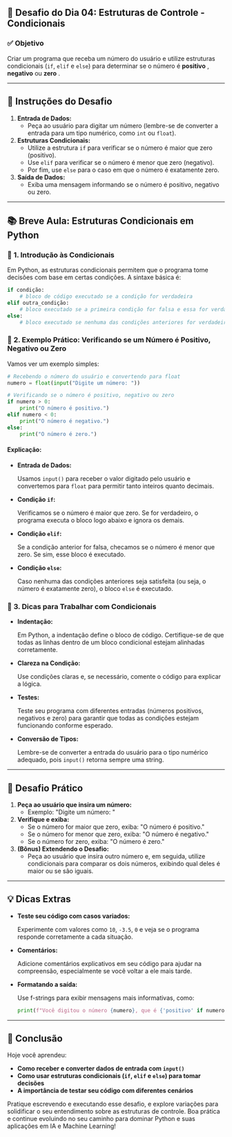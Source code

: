 ## **📌 Desafio do Dia 04: Estruturas de Controle - Condicionais**

### **✅ Objetivo**

Criar um programa que receba um número do usuário e utilize estruturas condicionais (`if`, `elif` e `else`) para determinar se o número é  **positivo** , **negativo** ou  **zero** .

---

## **🚀 Instruções do Desafio**

1. **Entrada de Dados:**
   * Peça ao usuário para digitar um número (lembre-se de converter a entrada para um tipo numérico, como `int` ou `float`).
2. **Estruturas Condicionais:**
   * Utilize a estrutura `if` para verificar se o número é maior que zero (positivo).
   * Use `elif` para verificar se o número é menor que zero (negativo).
   * Por fim, use `else` para o caso em que o número é exatamente zero.
3. **Saída de Dados:**
   * Exiba uma mensagem informando se o número é positivo, negativo ou zero.

---

## **📚 Breve Aula: Estruturas Condicionais em Python**

### 🔹 **1. Introdução às Condicionais**

Em Python, as estruturas condicionais permitem que o programa tome decisões com base em certas condições. A sintaxe básica é:

```python
if condição:
    # bloco de código executado se a condição for verdadeira
elif outra_condição:
    # bloco executado se a primeira condição for falsa e essa for verdadeira
else:
    # bloco executado se nenhuma das condições anteriores for verdadeira
```

### 🔹 **2. Exemplo Prático: Verificando se um Número é Positivo, Negativo ou Zero**

Vamos ver um exemplo simples:

```python
# Recebendo o número do usuário e convertendo para float
numero = float(input("Digite um número: "))

# Verificando se o número é positivo, negativo ou zero
if numero > 0:
    print("O número é positivo.")
elif numero < 0:
    print("O número é negativo.")
else:
    print("O número é zero.")
```

#### **Explicação:**

* **Entrada de Dados:**

  Usamos `input()` para receber o valor digitado pelo usuário e convertemos para `float` para permitir tanto inteiros quanto decimais.
* **Condição `if`:**

  Verificamos se o número é maior que zero. Se for verdadeiro, o programa executa o bloco logo abaixo e ignora os demais.
* **Condição `elif`:**

  Se a condição anterior for falsa, checamos se o número é menor que zero. Se sim, esse bloco é executado.
* **Condição `else`:**

  Caso nenhuma das condições anteriores seja satisfeita (ou seja, o número é exatamente zero), o bloco `else` é executado.

### 🔹 **3. Dicas para Trabalhar com Condicionais**

* **Indentação:**

  Em Python, a indentação define o bloco de código. Certifique-se de que todas as linhas dentro de um bloco condicional estejam alinhadas corretamente.
* **Clareza na Condição:**

  Use condições claras e, se necessário, comente o código para explicar a lógica.
* **Testes:**

  Teste seu programa com diferentes entradas (números positivos, negativos e zero) para garantir que todas as condições estejam funcionando conforme esperado.
* **Conversão de Tipos:**

  Lembre-se de converter a entrada do usuário para o tipo numérico adequado, pois `input()` retorna sempre uma string.

---

## **🎯 Desafio Prático**

1. **Peça ao usuário que insira um número:**
   * Exemplo: "Digite um número: "
2. **Verifique e exiba:**
   * Se o número for maior que zero, exiba: "O número é positivo."
   * Se o número for menor que zero, exiba: "O número é negativo."
   * Se o número for zero, exiba: "O número é zero."
3. **(Bônus) Extendendo o Desafio:**
   * Peça ao usuário que insira outro número e, em seguida, utilize condicionais para comparar os dois números, exibindo qual deles é maior ou se são iguais.

---

## **💡 Dicas Extras**

* **Teste seu código com casos variados:**

  Experimente com valores como `10`, `-3.5`, `0` e veja se o programa responde corretamente a cada situação.
* **Comentários:**

  Adicione comentários explicativos em seu código para ajudar na compreensão, especialmente se você voltar a ele mais tarde.
* **Formatando a saída:**

  Use f-strings para exibir mensagens mais informativas, como:

  ```python
  print(f"Você digitou o número {numero}, que é {'positivo' if numero > 0 else 'negativo' if numero < 0 else 'zero'}.")
  ```

---

## **🔎 Conclusão**

Hoje você aprendeu:

* **Como receber e converter dados de entrada com `input()`**
* **Como usar estruturas condicionais (`if`, `elif` e `else`) para tomar decisões**
* **A importância de testar seu código com diferentes cenários**

Pratique escrevendo e executando esse desafio, e explore variações para solidificar o seu entendimento sobre as estruturas de controle. Boa prática e continue evoluindo no seu caminho para dominar Python e suas aplicações em IA e Machine Learning!
